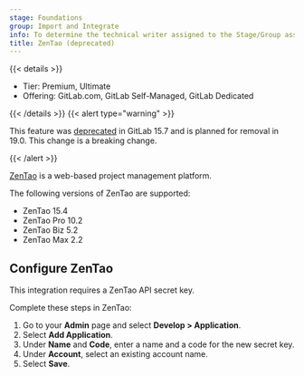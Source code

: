 ```yaml
---
stage: Foundations
group: Import and Integrate
info: To determine the technical writer assigned to the Stage/Group associated with this page, see https://handbook.gitlab.com/handbook/product/ux/technical-writing/#assignments
title: ZenTao (deprecated)
---
```


<!--- start_remove The following content will be removed on remove_date: '2026-08-15' -->

{{< details >}}

- Tier: Premium, Ultimate
- Offering: GitLab.com, GitLab Self-Managed, GitLab Dedicated

{{< /details >}}
{{< alert type="warning" >}}

This feature was [deprecated](https://gitlab.com/gitlab-org/gitlab/-/issues/377825) in GitLab 15.7
and is planned for removal in 19.0.
This change is a breaking change.

{{< /alert >}}

[ZenTao](https://www.zentao.net/) is a web-based project management platform.

The following versions of ZenTao are supported:

- ZenTao 15.4
- ZenTao Pro 10.2
- ZenTao Biz 5.2
- ZenTao Max 2.2

## Configure ZenTao

This integration requires a ZenTao API secret key.

Complete these steps in ZenTao:

1. Go to your **Admin** page and select **Develop > Application**.
1. Select **Add Application**.
1. Under **Name** and **Code**, enter a name and a code for the new secret key.
1. Under **Account**, select an existing account name.
1. Select **Save**.

<!--- end_remove -->
